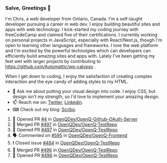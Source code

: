 ### Salve, Greetings 👋

I'm Chris, a web developer from Ontario, Canada. I'm a self-taught developer pursuing a career in web dev. I enjoy building beautiful sites and apps with web technology.
I kick-started my coding journey with freeCodeCamp and claimed five of their certifications.  I currently working on personal projects in JavaScript, especially with React/Next.js, though I'm open to learning other languages and frameworks. I love the web platform and I'm excited by the powerful technolgies which can developers can efficiently build amazing sites and apps with. Lately I've been getting my feet wet with larger projects by contributing to https://github.com/Automattic/wp-calypso .

When I get down to coding, I enjoy the satisfaction of creating complex interaction and the eye candy of adding styles to my HTML. 

- 💬 Ask me about putting your visual design into code. I enjoy CSS, but design isn't my strength, so I'd love to implement your amazing design.
- 📫 Reach me on: [Twitter](https://twitter.com/Christo28120856), [Linkedin](https://www.linkedin.com/in/christopher-stevers-07b9a5204/).
- ⌨ Check out my blog: [Scribo](https://christopherstevers.cf).
<!--
**Christopher-Stevers/Christopher-Stevers** is a ✨ _special_ ✨ repository because its `README.md` (this file) appears on your GitHub profile.

Here are some ideas to get you started:

- 🔭 I’m currently working on ...
- 🌱 I’m currently learning ...
- 👯 I’m looking to collaborate on ...
- 🤔 I’m looking for help with ...
- 😄 Pronouns: ...
- ⚡ Fun fact: ...
-->

<!--START_SECTION:activity-->
1. 💪 Opened PR [#4](https://github.com/OpenQDev/OpenQ-Github-OAuth-Server/pull/4) in [OpenQDev/OpenQ-Github-OAuth-Server](https://github.com/OpenQDev/OpenQ-Github-OAuth-Server)
2. 🎉 Merged PR [#497](https://github.com/OpenQDev/OpenQ-TestRepo/pull/497) in [OpenQDev/OpenQ-TestRepo](https://github.com/OpenQDev/OpenQ-TestRepo)
3. 💪 Opened PR [#497](https://github.com/OpenQDev/OpenQ-TestRepo/pull/497) in [OpenQDev/OpenQ-TestRepo](https://github.com/OpenQDev/OpenQ-TestRepo)
4. 🗣 Commented on [#595](https://github.com/OpenQDev/OpenQ-Frontend/issues/595) in [OpenQDev/OpenQ-Frontend](https://github.com/OpenQDev/OpenQ-Frontend)
5. ❗️ Closed issue [#484](https://github.com/OpenQDev/OpenQ-TestRepo/issues/484) in [OpenQDev/OpenQ-TestRepo](https://github.com/OpenQDev/OpenQ-TestRepo)
6. 🎉 Merged PR [#496](https://github.com/OpenQDev/OpenQ-TestRepo/pull/496) in [OpenQDev/OpenQ-TestRepo](https://github.com/OpenQDev/OpenQ-TestRepo)
7. 💪 Opened PR [#496](https://github.com/OpenQDev/OpenQ-TestRepo/pull/496) in [OpenQDev/OpenQ-TestRepo](https://github.com/OpenQDev/OpenQ-TestRepo)
<!--END_SECTION:activity-->
